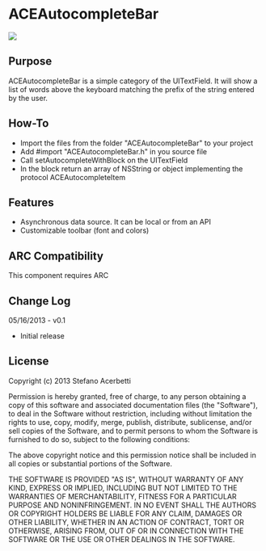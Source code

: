 ACEAutocompleteBar
==================

![](https://github.com/acerbetti/ACEAutocompleteBar/blob/master/Example.png?raw=true)

Purpose
--------------
ACEAutocompleteBar is a simple category of the UITextField. It will show a list of words above the keyboard matching the prefix of the string entered by the user.


How-To
------------------
- Import the files from the folder "ACEAutocompleteBar" to your project
- Add #import "ACEAutocompleteBar.h" in you source file
- Call setAutocompleteWithBlock on the UITextField
- In the block return an array of NSString or object implementing the protocol ACEAutocompleteItem


Features
------------------
- Asynchronous data source. It can be local or from an API
- Customizable toolbar (font and colors)


ARC Compatibility
------------------
This component requires ARC


Change Log
------------------
05/16/2013 - v0.1
- Initial release


License
------------------
Copyright (c) 2013 Stefano Acerbetti

Permission is hereby granted, free of charge, to any person obtaining a copy of this software and associated documentation files (the "Software"), to deal in the Software without restriction, including without limitation the rights to use, copy, modify, merge, publish, distribute, sublicense, and/or sell copies of the Software, and to permit persons to whom the Software is furnished to do so, subject to the following conditions:

The above copyright notice and this permission notice shall be included in all copies or substantial portions of the Software.

THE SOFTWARE IS PROVIDED "AS IS", WITHOUT WARRANTY OF ANY KIND, EXPRESS OR IMPLIED, INCLUDING BUT NOT LIMITED TO THE WARRANTIES OF MERCHANTABILITY, FITNESS FOR A PARTICULAR PURPOSE AND NONINFRINGEMENT. IN NO EVENT SHALL THE AUTHORS OR COPYRIGHT HOLDERS BE LIABLE FOR ANY CLAIM, DAMAGES OR OTHER LIABILITY, WHETHER IN AN ACTION OF CONTRACT, TORT OR OTHERWISE, ARISING FROM, OUT OF OR IN CONNECTION WITH THE SOFTWARE OR THE USE OR OTHER DEALINGS IN THE SOFTWARE.
